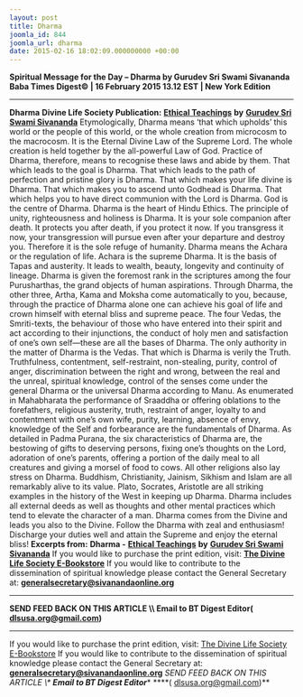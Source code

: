 ```yaml
---
layout: post
title: Dharma
joomla_id: 844
joomla_url: dharma
date: 2015-02-16 18:02:09.000000000 +00:00
---
```

**Spiritual Message for the Day – Dharma by Gurudev Sri Swami Sivananda**
**Baba Times Digest© | 16 February 2015 13.12 EST | New York Edition**
* * *  
**Dharma**
**Divine Life Society Publication:** [**Ethical Teachings**](http://www.dlshq.org/books/es48.htm#dharma) **by** [**Gurudev Sri Swami Sivananda**](http://www.dlshq.org/saints/siva.htm)
Etymologically, Dharma means ‘that which upholds’ this world or the people of this world, or the whole creation from microcosm to the macrocosm. It is the Eternal Divine Law of the Supreme Lord. The whole creation is held together by the all-powerful Law of God. Practice of Dharma, therefore, means to recognise these laws and abide by them.
That which leads to the goal is Dharma. That which leads to the path of perfection and pristine glory is Dharma. That which makes your life divine is Dharma. That which makes you to ascend unto Godhead is Dharma. That which helps you to have direct communion with the Lord is Dharma. God is the centre of Dharma. Dharma is the heart of Hindu Ethics. The principle of unity, righteousness and holiness is Dharma. It is your sole companion after death. It protects you after death, if you protect it now. If you transgress it now, your transgression will pursue even after your departure and destroy you. Therefore it is the sole refuge of humanity.
Dharma means the Achara or the regulation of life. Achara is the supreme Dharma. It is the basis of Tapas and austerity. It leads to wealth, beauty, longevity and continuity of lineage.
Dharma is given the foremost rank in the scriptures among the four Purusharthas, the grand objects of human aspirations. Through Dharma, the other three, Artha, Kama and Moksha come automatically to you, because, through the practice of Dharma alone one can achieve his goal of life and crown himself with eternal bliss and supreme peace.
The four Vedas, the Smriti-texts, the behaviour of those who have entered into their spirit and act according to their injunctions, the conduct of holy men and satisfaction of one’s own self—these are all the bases of Dharma. The only authority in the matter of Dharma is the Vedas.
That which is Dharma is verily the Truth. Truthfulness, contentment, self-restraint, non-stealing, purity, control of anger, discrimination between the right and wrong, between the real and the unreal, spiritual knowledge, control of the senses come under the general Dharma or the universal Dharma according to Manu.
As enumerated in Mahabharata the performance of Sraaddha or offering oblations to the forefathers, religious austerity, truth, restraint of anger, loyalty to and contentment with one’s own wife, purity, learning, absence of envy, knowledge of the Self and forbearance are the fundamentals of Dharma.
As detailed in Padma Purana, the six characteristics of Dharma are, the bestowing of gifts to deserving persons, fixing one’s thoughts on the Lord, adoration of one’s parents, offering a portion of the daily meal to all creatures and giving a morsel of food to cows.
All other religions also lay stress on Dharma. Buddhism, Christianity, Jainism, Sikhism and Islam are all remarkably alive to its value. Plato, Socrates, Aristotle are all striking examples in the history of the West in keeping up Dharma.
Dharma includes all external deeds as well as thoughts and other mental practices which tend to elevate the character of a man. Dharma comes from the Divine and leads you also to the Divine.
Follow the Dharma with zeal and enthusiasm! Discharge your duties well and attain the Supreme and enjoy the eternal bliss!
**Excerpts from:**  **Dharma -** [**Ethical Teachings**](http://www.dlshq.org/books/es48.htm#dharma) **by** [**Gurudev Sri Swami Sivananda**](http://www.dlshq.org/saints/siva.htm)
If you would like to purchase the print edition, visit: **[The Divine Life Society E-Bookstore](http://www.dlshq.org/download/download.htm)**
If you would like to contribute to the dissemination of spiritual knowledge please contact the General Secretary at: [](mailto:%20%3Cscript%20type=%27text/javascript%27%3E%20%3C%21--%20var%20prefix%20=%20%27ma%27%20+%20%27il%27%20+%20%27to%27;%20var%20path%20=%20%27hr%27%20+%20%27ef%27%20+%20%27=%27;%20var%20addy57016%20=%20%27generalsecretary%27%20+%20%27@%27;%20addy57016%20=%20addy57016%20+%20%27sivanandaonline%27%20+%20%27.%27%20+%20%27org%27;%20document.write%28%27%3Ca%20%27%20+%20path%20+%20%27%5C%27%27%20+%20prefix%20+%20%27:%27%20+%20addy57016%20+%20%27%5C%27%3E%27%29;%20document.write%28addy57016%29;%20document.write%28%27%3C%5C/a%3E%27%29;%20//--%3E%5Cn%20%3C/script%3E%3Cscript%20type=%27text/javascript%27%3E%20%3C%21--%20document.write%28%27%3Cspan%20style=%5C%27display:%20none;%5C%27%3E%27%29;%20//--%3E%20%3C/script%3EThis%20email%20address%20is%20being%20protected%20from%20spambots.%20You%20need%20JavaScript%20enabled%20to%20view%20it.%20%3Cscript%20type=%27text/javascript%27%3E%20%3C%21--%20document.write%28%27%3C/%27%29;%20document.write%28%27span%3E%27%29;%20//--%3E%20%3C/script%3E?subject=Contribution%20to%20Dissemination%20of%20Spiritual%20Knowledge) **generalsecretary@sivanandaonline.org**
****
**SEND FEED BACK ON THIS ARTICLE \\\ Email to BT Digest Editor[](mailto:%20%3Cscript%20type=%27text/javascript%27%3E%20%3C%21--%20var%20prefix%20=%20%27ma%27%20+%20%27il%27%20+%20%27to%27;%20var%20path%20=%20%27hr%27%20+%20%27ef%27%20+%20%27=%27;%20var%20addy72654%20=%20%27dlsusa.org%27%20+%20%27@%27;%20addy72654%20=%20addy72654%20+%20%27gmail%27%20+%20%27.%27%20+%20%27com%27;%20document.write%28%27%3Ca%20%27%20+%20path%20+%20%27%5C%27%27%20+%20prefix%20+%20%27:%27%20+%20addy72654%20+%20%27%5C%27%3E%27%29;%20document.write%28addy72654%29;%20document.write%28%27%3C%5C/a%3E%27%29;%20//--%3E%5Cn%20%3C/script%3E%3Cscript%20type=%27text/javascript%27%3E%20%3C%21--%20document.write%28%27%3Cspan%20style=%5C%27display:%20none;%5C%27%3E%27%29;%20//--%3E%20%3C/script%3EThis%20email%20address%20is%20being%20protected%20from%20spambots.%20You%20need%20JavaScript%20enabled%20to%20view%20it.%20%3Cscript%20type=%27text/javascript%27%3E%20%3C%21--%20document.write%28%27%3C/%27%29;%20document.write%28%27span%3E%27%29;%20//--%3E%20%3C/script%3E?subject=DLS%20Posts)( [dlsusa.org@gmail.com](mailto:dlsusa.org@gmail.com))**
* * *
  
If you would like to purchase the print edition, visit: [The Divine Life Society E-Bookstore](http://www.dlshq.org/download/download.htm)
If you would like to contribute to the dissemination of spiritual knowledge please contact the General Secretary at: **[generalsecretary@sivanandaonline.org](mailto:generalsecretary@sivanandaonline.org)**
**SEND FEED BACK ON THIS ARTICLE \\\**  **Email to BT Digest Editor**** [](mailto:%20%3Cscript%20type=%27text/javascript%27%3E%20%3C%21--%20var%20prefix%20=%20%27ma%27%20+%20%27il%27%20+%20%27to%27;%20var%20path%20=%20%27hr%27%20+%20%27ef%27%20+%20%27=%27;%20var%20addy72654%20=%20%27dlsusa.org%27%20+%20%27@%27;%20addy72654%20=%20addy72654%20+%20%27gmail%27%20+%20%27.%27%20+%20%27com%27;%20document.write%28%27%3Ca%20%27%20+%20path%20+%20%27%5C%27%27%20+%20prefix%20+%20%27:%27%20+%20addy72654%20+%20%27%5C%27%3E%27%29;%20document.write%28addy72654%29;%20document.write%28%27%3C%5C/a%3E%27%29;%20//--%3E%5Cn%20%3C/script%3E%3Cscript%20type=%27text/javascript%27%3E%20%3C%21--%20document.write%28%27%3Cspan%20style=%5C%27display:%20none;%5C%27%3E%27%29;%20//--%3E%20%3C/script%3EThis%20email%20address%20is%20being%20protected%20from%20spambots.%20You%20need%20JavaScript%20enabled%20to%20view%20it.%20%3Cscript%20type=%27text/javascript%27%3E%20%3C%21--%20document.write%28%27%3C/%27%29;%20document.write%28%27span%3E%27%29;%20//--%3E%20%3C/script%3E?subject=DLS%20Posts)****( [dlsusa.org@gmail.com](mailto:dlsusa.org@gmail.com))**  
